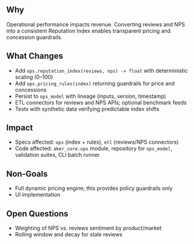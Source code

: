 ## Why
Operational performance impacts revenue. Converting reviews and NPS into a consistent Reputation Index enables transparent pricing and concession guardrails.

## What Changes
- Add `ops.reputation_index(reviews, nps) -> float` with deterministic scaling (0–100)
- Add `ops.pricing_rules(index)` returning guardrails for price and concessions
- Persist to `ops_model` with lineage (inputs, version, timestamp)
- ETL connectors for reviews and NPS APIs; optional benchmark feeds
- Tests with synthetic data verifying predictable index shifts

## Impact
- Specs affected: `ops` (index + rules), `etl` (reviews/NPS connectors)
- Code affected: `aker_core.ops` module, repository for `ops_model`, validation suites, CLI batch runner

## Non‑Goals
- Full dynamic pricing engine; this provides policy guardrails only
- UI implementation

## Open Questions
- Weighting of NPS vs. reviews sentiment by product/market
- Rolling window and decay for stale reviews
